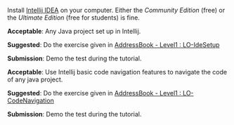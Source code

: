 <panel type="danger" header="`W2.2a` Can explain IDEs :star:" expanded no-close>
  <include src="../../book/ides/introduction/what/full.md" />
  <panel header=":dart: Evidence" expanded>
    
Install [Intellij IDEA](https://www.jetbrains.com/idea/) on your computer. Either the _Community Edition_ (free) or the _Ultimate Edition_ (free for students) is fine.

  </panel>
</panel>

<!-- ==================================================================================================== -->

<panel type="danger" header="`W2.2b` Can setup a project in an IDE :star:" expanded no-close>
  <include src="../../book/intellij/projectSetup/full.md" />
  <panel header=":dart: Evidence" expanded>

**Acceptable**: Any Java project set up in Intellij.

**Suggested**: Do the exercise given in [AddressBook - Level1 : LO-IdeSetup]({{module_org}}/addressbook-level1#set-up-a-project-in-an-ide-lo-idesetup) 

**Submission**: Demo the test during the tutorial.

  </panel>
</panel>

<!-- ==================================================================================================== -->

<panel type="warning" header="`W2.2c` Can navigate code effectively using IDE features :star::star:" expanded no-close>
  <include src="../../book/intellij/codeNavigation/full.md" />
  <panel header=":dart: Evidence" expanded>

**Acceptable**: Use Intellij basic code navigation features to navigate the code of any java project.

**Suggested**: Do the exercise given in [AddressBook - Level1 : LO-CodeNavigation]({{module_org}}/addressbook-level1#navigate-code-efficiently-lo-codenavigation) 

**Submission**: Demo the test during the tutorial.

  </panel>
</panel>
